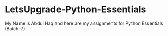 # LetsUpgrade-Python-Essentials

My Name is Abdul Haq and here are my assignments for Python Essentials (Batch-7)
